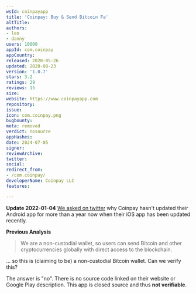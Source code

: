 ```yaml
---
wsId: coinpayapp
title: 'Coinpay: Buy & Send Bitcoin Fa'
altTitle: 
authors:
- leo
- danny
users: 10000
appId: com.coinpay
appCountry: 
released: 2020-05-26
updated: 2020-08-23
version: '1.0.7'
stars: 3.2
ratings: 29
reviews: 15
size: 
website: https://www.coinpayapp.com
repository: 
issue: 
icon: com.coinpay.png
bugbounty: 
meta: removed
verdict: nosource
appHashes: 
date: 2024-07-05
signer: 
reviewArchive: 
twitter: 
social: 
redirect_from:
- /com.coinpay/
developerName: Coinpay LLC
features: 

---
```


**Update 2022-01-04** [We asked on twitter](https://twitter.com/BitcoinWalletz/status/1478234660219981826) why Coinpay hasn't updated their Android app for more than a year now when their iOS app has been updated recently.

**Previous Analysis**

> We are a non-custodial wallet, so users can send Bitcoin and other
  cryptocurrencies globally with direct access to the blockchain.

... so this is (claiming to be) a non-custodial Bitcoin wallet. Can we verify
this?

The answer is "no". There is no source code linked on their website or Google
Play description. This app is closed source and thus **not verifiable**.
